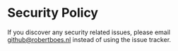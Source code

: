 # Security Policy

If you discover any security related issues, please email github@robertboes.nl instead of using the issue tracker.

